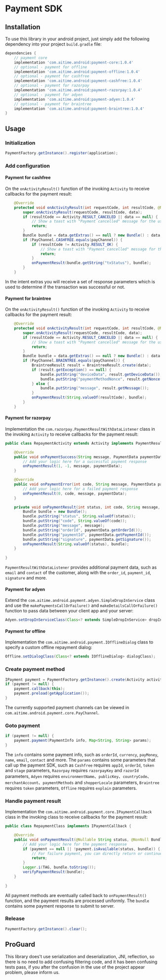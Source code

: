 # Payment SDK

## Installation ##
To use this library in your android project, just simply add the following dependency into your project `build.gradle` file:
``` gradle
dependencies {
    // payment core
    implementation 'com.aitime.android:payment-core:1.0.4'
    // optional - payment for offline
    implementation 'com.aitime.android:payment-offline:1.0.4'
    // optional - payment for cashfree
    implementation 'com.aitime.android:payment-cashfree:1.0.4'
    // optional - payment for razorpay
    implementation 'com.aitime.android:payment-razorpay:1.0.4'
    // optional - payment for adyen
    implementation 'com.aitime.android:payment-adyen:1.0.4'
    // optional - payment for braintree
    implementation 'com.aitime.android:payment-braintree:1.0.4'
}
```

## Usage ##
### Initialization ###
```java
PaymentFactory.getInstance().register(application);
```

### Add configuration ###
#### Payment for cashfree ####
On the `onActivityResult()` function of the invoking `Activity`  to receive callbacks for the payment result:
```java
    @Override
    protected void onActivityResult(int requestCode, int resultCode, @Nullable Intent data) {
        super.onActivityResult(requestCode, resultCode, data);
        if (resultCode == Activity.RESULT_CANCELED || data == null) {
            // Show a toast with "Payment cancelled" message for the user. 
            return;
        }
        Bundle bundle = data.getExtras() == null ? new Bundle() : data.getExtras();
        if (PayChannel.CASHFREE.equals(payChannel)) {
            if (resultCode != Activity.RESULT_OK) {
                // Show a toast with "Payment cancelled" message for the user. 
                return;
            }
            onPaymentResult(bundle.getString("txStatus"), bundle);
        }
    }
```
In the intent extras you will receive a set of response parameters which is used to determine if the transaction was successful or not. 

#### Payment for braintree ####
On the `onActivityResult()` function of the invoking `Activity`  to receive callbacks for the payment result:
```java
    @Override
    protected void onActivityResult(int requestCode, int resultCode, @Nullable Intent data) {
        super.onActivityResult(requestCode, resultCode, data);
        if (resultCode == Activity.RESULT_CANCELED || data == null) {
            // Show a toast with "Payment cancelled" message for the user. 
            return;
        }
        Bundle bundle = data.getExtras() == null ? new Bundle() : data.getExtras();
        if (PayChannel.BRAINTREE.equals(payChannel)) {
            BraintreeResult result = BraintreeResult.create(data);
            if (result.getException() == null) {
                bundle.putString("deviceData", result.getDeviceData());
                bundle.putString("paymentMethodNonce", result.getNonce());
            } else {
                bundle.putString("message", result.getMessage());
            }
            onPaymentResult(String.valueOf(resultCode), bundle);
        }
    }
```

#### Payment for razorpay ####
Implementation the `com.razorpay.PaymentResultWithDataListener` class in the invoking `Activity`  to receive callbacks for the payment result:
```java
public class RepaymentActivity extends Activity implements PaymentResultWithDataListener {

    @Override
    public void onPaymentSuccess(String message, PaymentData paymentData) {
        // Add your logic here for a successful payment response
        onPaymentResult(1, -1, message, paymentData);
    }

    @Override
    public void onPaymentError(int code, String message, PaymentData paymentData) {
        // Add your logic here for a failed payment response
        onPaymentResult(0, code, message, paymentData);
    }

    private void onPaymentResult(int status, int code, String message, PaymentData paymentData) {
        Bundle bundle = new Bundle();
        bundle.putString("status", String.valueOf(status));
        bundle.putString("code", String.valueOf(code));
        bundle.putString("message", message);
        bundle.putString("orderId", paymentData.getOrderId());
        bundle.putString("paymentId", paymentData.getPaymentId());
        bundle.putString("signature", paymentData.getSignature());
        onPaymentResult(String.valueOf(status), bundle);
    }
    
}
```
`PaymentResultWithDataListener` provides additional payment data, such as `email` and `contact` of the customer, along with the `order_id`, `payment_id`, `signature` and more.

#### Payment for adyen ####
Extend the `com.aitime.android.payment.adyen.SimpleDropInService` class and use the `makePaymentsCallOrFailure()` and `makeDetailsCallOrFailure()` function to pass data between your client app and your server:
```java
Adyen.setDropInServiceClass(Class<? extends SimpleDropInService> dropInServiceClass);
```

#### Payment for offline ####
Implementation the `com.aitime.android.payment.IOfflineDialog` class to specify a custom offline repayment dialog:
```java
Offline.setDialogClass(Class<? extends IOfflineDialog> dialogClass);
```

### Create payment method ###
```java
IPayment payment = PaymentFactory.getInstance().create(Activity activity, String payChannel);
if (payment != null) {
    payment.callback(this);
    payment.preload(getApplication());
}
```
The currently supported payment channels can be viewed in `com.aitime.android.payment.core.PayChannel`.

### Goto payment ###
```java
if (payment != null) {
    payment.payment(PaymentInfo info, Map<String, String> params);
}
```
The `info` contains some payment info, such as `orderId`, `currency`, `payMoney`, `name`, `email`, `contact` and more. The `params` contains some parameters that call up the payment SDK, such as `Cashfree` requires `appId`, `orderId`, `token` and `stage` parameters, `Razorpay` requires `razorpayKey` and `razorId` parameters, `Adyen` requires `environmentName`、`publicKey`、`countryCode`、`merchantAccount`、`paymentMethods` and `shopperLocale` parameters, `Braintree` requires `token` parameters, `Offline` requires `explain` parameters.

### Handle payment result ###
Implementation the `com.aitime.android.payment.core.IPaymentCallback` class in the invoking class to receive callbacks for the payment result:
```java
public class RepaymentClass implements IPaymentCallback {

    @Override
    public void onPaymentResult(@Nullable String status, @NonNull Bundle bundle) {
        // Add your logic here for the payment response
        if (payment == null || !payment.isAvailable(status, bundle)) {
            // For failure payment, you can directly return or continue to submit to server
            return;
        }
        Logger.i(TAG, bundle.toString());
        verifyPaymentResult(bundle);
    }
    
}
```
All payment methods are eventually called back to `onPaymentResult()` function, and the payment results are processed uniformly. The `bundle` contains some payment response to submit to server.

### Release ###
```java
PaymentFactory.getInstance().clear();
```

## ProGuard ##
This library does't use serialization and deserialization, JNI, reflection, so there is no need to add confusing filtering code, and it has been confusing tests pass, if you after the confusion in the use of the project appear problem, please inform us.

